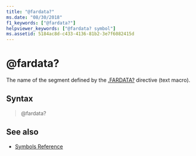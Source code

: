 ```yaml
---
title: "@fardata?"
ms.date: "08/30/2018"
f1_keywords: ["@fardata?"]
helpviewer_keywords: ["@fardata? symbol"]
ms.assetid: 5184ac8d-c433-4136-81b2-3e7f6082415d
---
```

# @fardata?

The name of the segment defined by the [.FARDATA?](../../assembler/masm/dot-fardata-q.md) directive (text macro).

## Syntax

> @fardata?

## See also

- [Symbols Reference](../../assembler/masm/symbols-reference.md)
